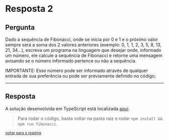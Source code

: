 # Resposta 2

## Pergunta

Dado a sequência de Fibonacci, onde se inicia por 0 e 1 e o próximo valor sempre será a soma dos 2 valores anteriores (exemplo: 0, 1, 1, 2, 3, 5, 8, 13, 21, 34...), escreva um programa na linguagem que desejar onde, informado um número, ele calcule a sequência de Fibonacci e retorne uma mensagem avisando se o número informado pertence ou não a sequência.

IMPORTANTE: Esse número pode ser informado através de qualquer entrada de sua preferência ou pode ser previamente definido no código;

---

## Resposta

A solução desenvolvida em TypeScript está localizada [aqui](./code/fibonacci.ts).

> Para rodar o código, basta voltar na pasta raiz e rodar `npm install && npm run fibonacci`.

<small>

[voltar para o readme](../readme.md)

</small>
